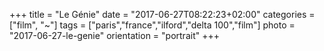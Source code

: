 +++
title = "Le Génie"
date = "2017-06-27T08:22:23+02:00"
categories = ["film", "~"]
tags = ["paris","france","ilford","delta 100","film"]
photo = "2017-06-27-le-genie"
orientation = "portrait"
+++
